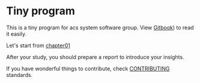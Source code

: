 # Tiny program

This is a tiny program for acs system software group. View [Gitbook](https://bluespace.gitbook.io/cloudcomputing-training)) to read it easily.

Let's start from [chapter01](./chapter01/README.md)

After your study, you should prepare a report to introduce your insights.

If you have wonderful things to contribute, check [CONTRIBUTING](https://github.com/ACSInfoHighway/CloudComputing-Training/blob/main/CONTRIBUTING.md) standards.
